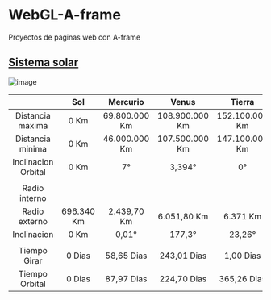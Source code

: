# WebGL-A-frame
Proyectos de paginas web con A-frame

## [Sistema solar](https://xaival.github.io/WebGL-A-frame/Sistema%20solar/)
![image](https://user-images.githubusercontent.com/54257745/134513933-aa055b83-a6f1-4f96-82cf-9e5b77517a2a.png)

|                     |Sol        |Mercurio      |Venus          |Tierra         |Luna        |Marte          |Jupiter        |Saturno          |Anillo     |Urano            |Anillo     |Neptuno          |
| :---:               |:---:      |:---:         |:---:          |:---:          |:---:       |:---:          |:---:          |:---:            |:---:      |:---:            |:---:      |:---:            |
| Distancia maxima    |0 Km       |69.800.000 Km |108.900.000 Km |152.100.000 Km |405.696 Km  |249.100.000 Km |815.700.000 Km |1.503.000.000 Km |0 Km       |3.003.000.000 Km |0 Km       |4.546.000.000 Km |
| Distancia minima    |0 Km       |46.000.000 Km |107.500.000 Km |147.100.000 Km |363.104 Km  |206.700.000 Km |740.900.000 Km |1.348.000.000 Km |0 Km       |2.739.000.000 Km |0 Km       |4.456.000.000 Km |
| Inclinacion Orbital |0 Km       |7°            |3,394°         |0°             |5°          |1,850°         |1,303°         |2,489°           |0          |0,773°           |0          |1,770°           |
|                     |           |              |               |               |            |               |               |                 |           |                 |           |                 |
| Radio interno       |           |              |               |               |            |               |               |                 |67.000 Km  |                 |41837 Km   |                 |
| Radio externo       |696.340 Km |2.439,70 Km   |6.051,80 Km    |6.371 Km       |1.737,40 Km |3.389,50 Km    |69.911 Km      |58.232 Km        |136.800 Km |25.362 Km        |103.000 Km |24.622 Km        |
| Inclinacion         |0 Km       |0,01°         |177,3°         |23,26°         |88,3°       |25,19°         |3,13°          |26,73°           |7°         |97,77°           |98°        |28,32°           |
|                     |           |              |               |               |            |               |               |                 |           |                 |           |                 |
| Tiempo Girar        |0 Dias     |58,65 Dias    |243,01 Dias    |1,00 Dias      |28,00 Dias  |1,03 Dias      |0,41 Dias      |0,43 Dias        |           |0,72 Dias        |           |671,00 Dias      |
| Tiempo Orbital      |0 Dias     |87,97 Dias    |224,70 Dias    |365,26 Dias    |28,00 Dias  |686,20 Dias    |4328,90 Dias   |10738,30 Dias    |           |30568,75 Dias    |           |59757,80 Dias    |
